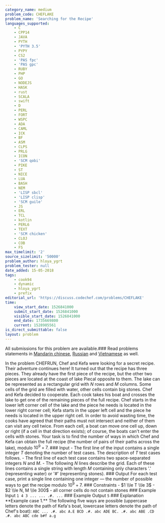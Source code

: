 ```yaml
---
category_name: medium
problem_code: CHEFLAKE
problem_name: 'Searching for the Recipe'
languages_supported:
    - C
    - CPP14
    - JAVA
    - PYTH
    - 'PYTH 3.5'
    - PYPY
    - CS2
    - 'PAS fpc'
    - 'PAS gpc'
    - RUBY
    - PHP
    - GO
    - NODEJS
    - HASK
    - rust
    - SCALA
    - swift
    - D
    - PERL
    - FORT
    - WSPC
    - ADA
    - CAML
    - ICK
    - BF
    - ASM
    - CLPS
    - PRLG
    - ICON
    - 'SCM qobi'
    - PIKE
    - ST
    - NICE
    - LUA
    - BASH
    - NEM
    - 'LISP sbcl'
    - 'LISP clisp'
    - 'SCM guile'
    - JS
    - ERL
    - TCL
    - kotlin
    - PERL6
    - TEXT
    - 'SCM chicken'
    - CLOJ
    - COB
    - FS
max_timelimit: '2'
source_sizelimit: '50000'
problem_author: hloya_ygrt
problem_tester: null
date_added: 15-05-2018
tags:
    - cook94
    - dynamic
    - hloya_ygrt
    - prefix
editorial_url: 'https://discuss.codechef.com/problems/CHEFLAKE'
time:
    view_start_date: 1526841000
    submit_start_date: 1526841000
    visible_start_date: 1526841000
    end_date: 1735669800
    current: 1528985561
is_direct_submittable: false
layout: problem
---
```

All submissions for this problem are available.### Read problems statements in [Mandarin chinese](http://www.codechef.com/download/translated/COOK94/mandarin/CHEFLAKE.pdf), [Russian](http://www.codechef.com/download/translated/COOK94/russian/CHEFLAKE.pdf) and [Vietnamese](http://www.codechef.com/download/translated/COOK94/vietnamese/CHEFLAKE.pdf) as well.

In the problem CHEFRUN, Chef and Kefa were looking for a secret recipe. Their adventure continues here! It turned out that the recipe has three pieces. They already have the first piece of the recipe, but the other two pieces are located at the coast of lake Piecal opposite to them. The lake can be represented as a rectangular grid with $N$ rows and $M$ columns. Some cells of the grid are filled with water, other cells contain big stones. Chef and Kefa decided to cooperate. Each cook takes his boat and crosses the lake to get one of the remaining pieces of the full recipe. Chef starts in the lower left corner cell of the lake and the piece he needs is located in the lower right corner cell; Kefa starts in the upper left cell and the piece he needs is located in the upper right cell. In order to avoid wasting time, the cooks have agreed that their paths must not intersect and neither of them can visit any cell twice. From each cell, a boat can move one cell up, down or right (if a cell in that direction exists); of course, the boats can't enter the cells with stones. Your task is to find the number of ways in which Chef and Kefa can obtain the full recipe (the number of pairs of their paths across the lake), modulo $10^9 + 7$. ### Input - The first line of the input contains a single integer $T$ denoting the number of test cases. The description of $T$ test cases follows. - The first line of each test case contains two space-separated integers $N$ and $M$. - The following $N$ lines describe the grid. Each of these lines contains a single string with length $M$ containing only characters '.' (representing water) or '#' (representing stones). ### Output For each test case, print a single line containing one integer — the number of possible ways to get the recipe modulo $10^9+7$. ### Constraints - $1 \\le T \\le 3$ - $2 \\le N, M \\le 300$ - all corner cells do not contain stones ### Example Input ``` 1 4 3 ... ... .#. ... ``` ### Example Output ``` 5 ``` ### Explanation \*\*Example case 1.\*\* The following five ways are possible (uppercase letters denote the path of Kefa's boat, lowercase letters denote the path of Chef's boat): ``` ABC ... .#. abc A.E BCD .#. abc ADE BC. .#. abc ABE .CD .#. abc ABC cde b#f a.g ```
